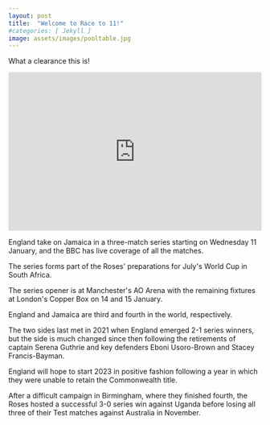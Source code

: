 ```yaml
---
layout: post
title:  "Welcome to Race to 11!"
#categories: [ Jekyll ]
image: assets/images/pooltable.jpg
---
```

What a clearance this is!

<p><iframe style="width:100%;" height="315" src="https://www.youtube.com/embed/4pMBh0pe6rw?rel=0&amp;showinfo=0" frameborder="0" allowfullscreen></iframe></p>

England take on Jamaica in a three-match series starting on Wednesday 11 January, and the BBC has live coverage of all the matches.

The series forms part of the Roses' preparations for July's World Cup in South Africa.

The series opener is at Manchester's AO Arena with the remaining fixtures at London's Copper Box on 14 and 15 January.

England and Jamaica are third and fourth in the world, respectively.

The two sides last met in 2021 when England emerged 2-1 series winners, but the side is much changed since then following the retirements of captain Serena Guthrie and key defenders Eboni Usoro-Brown and Stacey Francis-Bayman.

England will hope to start 2023 in positive fashion following a year in which they were unable to retain the Commonwealth title.

After a difficult campaign in Birmingham, where they finished fourth, the Roses hosted a successful 3-0 series win against Uganda before losing all three of their Test matches against Australia in November.

[jekyll-docs]: https://jekyllrb.com/docs/home
[jekyll-gh]:   https://github.com/jekyll/jekyll
[jekyll-talk]: https://talk.jekyllrb.com/

